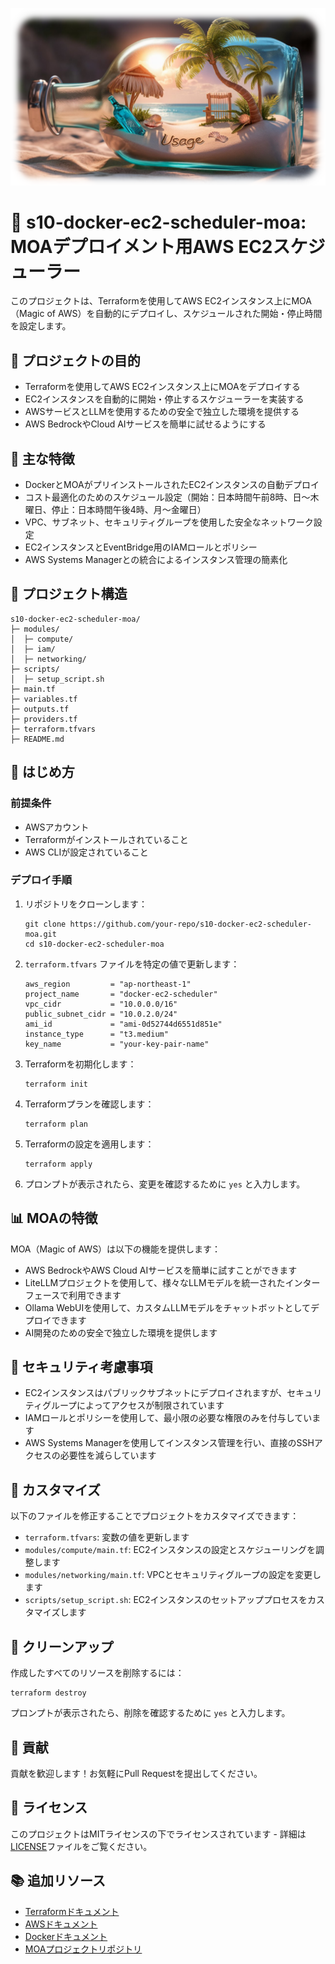 ![Architecture Diagram](https://raw.githubusercontent.com/Sunwood-ai-labs/aws-terraform-sandbox/main/docs/USAGE_03.png)

# 🚀 s10-docker-ec2-scheduler-moa: MOAデプロイメント用AWS EC2スケジューラー

このプロジェクトは、Terraformを使用してAWS EC2インスタンス上にMOA（Magic of AWS）を自動的にデプロイし、スケジュールされた開始・停止時間を設定します。

## 🎯 プロジェクトの目的

- Terraformを使用してAWS EC2インスタンス上にMOAをデプロイする
- EC2インスタンスを自動的に開始・停止するスケジューラーを実装する
- AWSサービスとLLMを使用するための安全で独立した環境を提供する
- AWS BedrockやCloud AIサービスを簡単に試せるようにする

## 🌟 主な特徴

- DockerとMOAがプリインストールされたEC2インスタンスの自動デプロイ
- コスト最適化のためのスケジュール設定（開始：日本時間午前8時、日〜木曜日、停止：日本時間午後4時、月〜金曜日）
- VPC、サブネット、セキュリティグループを使用した安全なネットワーク設定
- EC2インスタンスとEventBridge用のIAMロールとポリシー
- AWS Systems Managerとの統合によるインスタンス管理の簡素化

## 📁 プロジェクト構造

```
s10-docker-ec2-scheduler-moa/
├─ modules/
│  ├─ compute/
│  ├─ iam/
│  ├─ networking/
├─ scripts/
│  ├─ setup_script.sh
├─ main.tf
├─ variables.tf
├─ outputs.tf
├─ providers.tf
├─ terraform.tfvars
├─ README.md
```

## 🚀 はじめ方

### 前提条件

- AWSアカウント
- Terraformがインストールされていること
- AWS CLIが設定されていること

### デプロイ手順

1. リポジトリをクローンします：
   ```
   git clone https://github.com/your-repo/s10-docker-ec2-scheduler-moa.git
   cd s10-docker-ec2-scheduler-moa
   ```

2. `terraform.tfvars` ファイルを特定の値で更新します：
   ```
   aws_region         = "ap-northeast-1"
   project_name       = "docker-ec2-scheduler"
   vpc_cidr           = "10.0.0.0/16"
   public_subnet_cidr = "10.0.2.0/24"
   ami_id             = "ami-0d52744d6551d851e"
   instance_type      = "t3.medium"
   key_name           = "your-key-pair-name"
   ```

3. Terraformを初期化します：
   ```
   terraform init
   ```

4. Terraformプランを確認します：
   ```
   terraform plan
   ```

5. Terraformの設定を適用します：
   ```
   terraform apply
   ```

6. プロンプトが表示されたら、変更を確認するために `yes` と入力します。

## 📊 MOAの特徴

MOA（Magic of AWS）は以下の機能を提供します：

- AWS BedrockやAWS Cloud AIサービスを簡単に試すことができます
- LiteLLMプロジェクトを使用して、様々なLLMモデルを統一されたインターフェースで利用できます
- Ollama WebUIを使用して、カスタムLLMモデルをチャットボットとしてデプロイできます
- AI開発のための安全で独立した環境を提供します

## 🔐 セキュリティ考慮事項

- EC2インスタンスはパブリックサブネットにデプロイされますが、セキュリティグループによってアクセスが制限されています
- IAMロールとポリシーを使用して、最小限の必要な権限のみを付与しています
- AWS Systems Managerを使用してインスタンス管理を行い、直接のSSHアクセスの必要性を減らしています

## 📝 カスタマイズ

以下のファイルを修正することでプロジェクトをカスタマイズできます：

- `terraform.tfvars`: 変数の値を更新します
- `modules/compute/main.tf`: EC2インスタンスの設定とスケジューリングを調整します
- `modules/networking/main.tf`: VPCとセキュリティグループの設定を変更します
- `scripts/setup_script.sh`: EC2インスタンスのセットアッププロセスをカスタマイズします

## 🧹 クリーンアップ

作成したすべてのリソースを削除するには：

```
terraform destroy
```

プロンプトが表示されたら、削除を確認するために `yes` と入力します。

## 🤝 貢献

貢献を歓迎します！お気軽にPull Requestを提出してください。

## 📜 ライセンス

このプロジェクトはMITライセンスの下でライセンスされています - 詳細は[LICENSE](LICENSE)ファイルをご覧ください。

## 📚 追加リソース

- [Terraformドキュメント](https://www.terraform.io/docs/index.html)
- [AWSドキュメント](https://docs.aws.amazon.com/)
- [Dockerドキュメント](https://docs.docker.com/)
- [MOAプロジェクトリポジトリ](https://github.com/Sunwood-ai-labs/moa)
